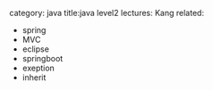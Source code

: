 category: java
title:java level2
lectures: Kang
related:
- spring
- MVC
- eclipse
- springboot
- exeption
- inherit
